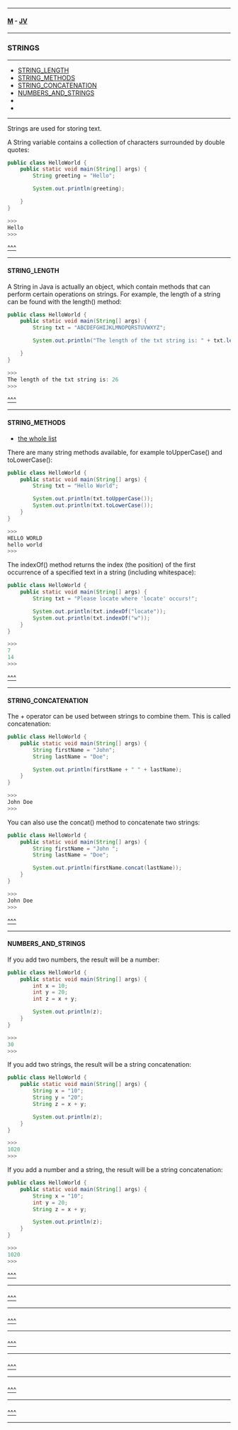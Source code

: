 
---

#### [M](https://github.com/ttltrk/TTT/blob/master/menu.md) - [JV](https://github.com/ttltrk/TTT/tree/master/JV/JV.md)

---

### STRINGS

---

* [STRING_LENGTH](#STRING_LENGTH)
* [STRING_METHODS](#STRING_METHODS)
* [STRING_CONCATENATION](#STRING_CONCATENATION)
* [NUMBERS_AND_STRINGS](#NUMBERS_AND_STRINGS)
* [](#)
* [](#)

---

Strings are used for storing text.

A String variable contains a collection of characters surrounded by double quotes:

```java
public class HelloWorld {
    public static void main(String[] args) {
        String greeting = "Hello";

        System.out.println(greeting);

    }
}

>>>
Hello
>>>
```

[^^^](#STRINGS)

---

#### STRING_LENGTH

A String in Java is actually an object, which contain methods that can perform certain operations on strings. For example, the length of a string can be found with the length() method:

```java
public class HelloWorld {
    public static void main(String[] args) {
        String txt = "ABCDEFGHIJKLMNOPQRSTUVWXYZ";

        System.out.println("The length of the txt string is: " + txt.length());

    }
}

>>>
The length of the txt string is: 26
>>>
```

[^^^](#STRINGS)

---

#### STRING_METHODS

* [the whole list](https://www.w3schools.com/java/java_ref_string.asp)

There are many string methods available, for example toUpperCase() and toLowerCase():

```java
public class HelloWorld {
    public static void main(String[] args) {
        String txt = "Hello World";

        System.out.println(txt.toUpperCase());
        System.out.println(txt.toLowerCase());  
    }
}

>>>
HELLO WORLD
hello world
>>>
```

The indexOf() method returns the index (the position) of the first occurrence of a specified text in a string (including whitespace):

```java
public class HelloWorld {
    public static void main(String[] args) {
        String txt = "Please locate where 'locate' occurs!";

        System.out.println(txt.indexOf("locate"));
        System.out.println(txt.indexOf("w"));
    }
}

>>>
7
14
>>>
```

[^^^](#STRINGS)

---

#### STRING_CONCATENATION

The + operator can be used between strings to combine them. This is called concatenation:

```java
public class HelloWorld {
    public static void main(String[] args) {
        String firstName = "John";
        String lastName = "Doe";

        System.out.println(firstName + " " + lastName);
    }
}

>>>
John Doe
>>>
```

You can also use the concat() method to concatenate two strings:

```java
public class HelloWorld {
    public static void main(String[] args) {
        String firstName = "John ";
        String lastName = "Doe";

        System.out.println(firstName.concat(lastName));
    }
}

>>>
John Doe
>>>
```

[^^^](#STRINGS)

---

#### NUMBERS_AND_STRINGS

If you add two numbers, the result will be a number:

```java
public class HelloWorld {
    public static void main(String[] args) {
        int x = 10;
        int y = 20;
        int z = x + y;

        System.out.println(z);
    }
}

>>>
30
>>>
```

If you add two strings, the result will be a string concatenation:

```java
public class HelloWorld {
    public static void main(String[] args) {
        String x = "10";
        String y = "20";
        String z = x + y;  

        System.out.println(z);
    }
}

>>>
1020
>>>
```

If you add a number and a string, the result will be a string concatenation:

```java
public class HelloWorld {
    public static void main(String[] args) {
        String x = "10";
        int y = 20;
        String z = x + y;

        System.out.println(z);
    }
}

>>>
1020
>>>
```

[^^^](#STRINGS)

---

####

[^^^](#STRINGS)

---

####

[^^^](#STRINGS)

---

####

[^^^](#STRINGS)

---

####

[^^^](#STRINGS)

---

####

[^^^](#STRINGS)

---

####

[^^^](#STRINGS)

---
